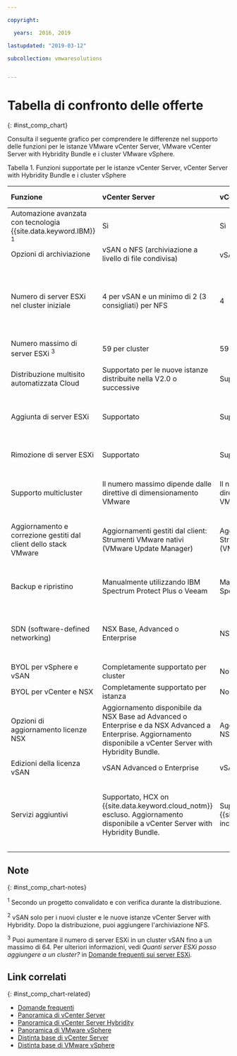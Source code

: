 ```yaml
---

copyright:

  years:  2016, 2019

lastupdated: "2019-03-12"

subcollection: vmwaresolutions


---
```


# Tabella di confronto delle offerte
{: #inst_comp_chart}

Consulta il seguente grafico per comprendere le differenze nel supporto delle funzioni per le istanze VMware vCenter Server, VMware vCenter Server with Hybridity Bundle e i cluster VMware vSphere.

Tabella 1. Funzioni supportate per le istanze vCenter Server, vCenter Server with Hybridity Bundle e i cluster vSphere

| Funzione | vCenter Server | vCenter Server with Hybridity | VMware vSphere |
|:--- |:--- |:--- |:--- |
| Automazione avanzata con tecnologia {{site.data.keyword.IBM}} <sup>1</sup> | Sì | Sì | No. Auto-costruito e configurato |
| Opzioni di archiviazione | vSAN o NFS (archiviazione a livello di file condivisa) | vSAN o NFS <sup>2</sup> | vSAN o NFS |
| Numero di server ESXi nel cluster iniziale | 4 per vSAN e un minimo di 2 (3 consigliati) per NFS | 4 | 1 per ridimensionare un cluster esistente, 4 per il nuovo cluster vSAN e almeno 3 per il nuovo cluster con NFS |
| Numero massimo di server ESXi <sup>3</sup> | 59 per cluster | 59 per cluster | 60 per cluster |
| Distribuzione multisito automatizzata Cloud |Supportato per le nuove istanze distribuite nella V2.0 o successive | Supportato | Supportato. Configurazione automatizzata non inclusa |
| Aggiunta di server ESXi | Supportato | Supportato | Supportato. Configurazione automatizzata non inclusa |
| Rimozione di server ESXi | Supportato | Supportato | Supportato. Configurazione automatizzata non inclusa |
| Supporto multicluster | Il numero massimo dipende dalle direttive di dimensionamento VMware | Il numero massimo dipende dalle direttive di dimensionamento VMware | Supportato. Configurazione automatizzata non inclusa |
| Aggiornamento e correzione gestiti dal client dello stack VMware | Aggiornamenti gestiti dal client:<br/>Strumenti VMware nativi (VMware Update Manager) | Aggiornamenti gestiti dal client:<br/>Strumenti VMware nativi (VMware Update Manager) | Aggiornamenti gestiti dal client:<br/>Strumenti VMware nativi (VMware Update Manager) |
| Backup e ripristino | Manualmente utilizzando IBM Spectrum Protect Plus o Veeam | Manualmente utilizzando IBM Spectrum Protect Plus o Veeam | Soluzione di backup e ripristino non inclusa |
| SDN (software-defined networking) | NSX Base, Advanced o Enterprise | NSX Advanced o Enterprise | NSX Standard, Base o Enterprise. Configurazione automatizzata non inclusa |
| BYOL per vSphere e vSAN | Completamente supportato per cluster | Non supportato | Supportato |
| BYOL per vCenter e NSX | Completamente supportato per istanza | Non supportato | Supportato |
| Opzioni di aggiornamento licenze NSX | Aggiornamento disponibile da NSX Base ad Advanced o Enterprise e da NSX Advanced a Enterprise. Aggiornamento disponibile a vCenter Server with Hybridity Bundle. | Aggiornamento disponibile da NSX Advanced a Enterprise  | Nessuna |
| Edizioni della licenza vSAN | vSAN Advanced o Enterprise | vSAN Advanced o Enterprise | vSAN Advanced o Enterprise  |
| Servizi aggiuntivi | Supportato, HCX on {{site.data.keyword.cloud_notm}} escluso. Aggiornamento disponibile a vCenter Server with Hybridity Bundle. | Supportato, HCX on {{site.data.keyword.cloud_notm}} incluso. | Non supportato dall'automazione di questa soluzione, ma puoi portare e installare il tuo proprio software. |

## Note
{: #inst_comp_chart-notes}

<sup>1</sup> Secondo un progetto convalidato e con verifica durante la distribuzione.

<sup>2</sup> vSAN solo per i nuovi cluster e le nuove istanze vCenter Server with Hybridity. Dopo la distribuzione, puoi aggiungere l'archiviazione NFS.

<sup>3</sup> Puoi aumentare il numero di server ESXi in un cluster vSAN fino a un massimo di 64. Per ulteriori informazioni, vedi _Quanti server ESXi posso aggiungere a un cluster?_ in [Domande frequenti sui server ESXi](/docs/services/vmwaresolutions/vmonic?topic=vmware-solutions-faq_esxi).

## Link correlati
{: #inst_comp_chart-related}

* [Domande frequenti](/docs/services/vmwaresolutions/vmonic?topic=vmware-solutions-faq)
* [Panoramica di vCenter Server](/docs/services/vmwaresolutions/vcenter?topic=vmware-solutions-vc_vcenterserveroverview)
* [Panoramica di vCenter Server Hybridity](/docs/services/vmwaresolutions/vcenter?topic=vmware-solutions-vc_hybrid_overview)
* [Panoramica di VMware vSphere](/docs/services/vmwaresolutions/vsphere?topic=vmware-solutions-vs_vsphereclusteroverview)
* [Distinta base di vCenter Server](/docs/services/vmwaresolutions/vcenter?topic=vmware-solutions-vc_bom)
* [Distinta base di VMware vSphere](/docs/services/vmwaresolutions/vsphere?topic=vmware-solutions-vs_bom)

